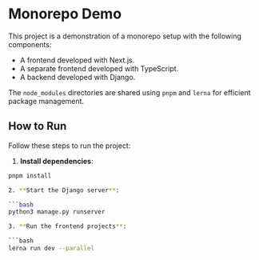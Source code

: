 # Monorepo Demo

This project is a demonstration of a monorepo setup with the following components:

- A frontend developed with Next.js.
- A separate frontend developed with TypeScript.
- A backend developed with Django.

The `node_modules` directories are shared using `pnpm` and `lerna` for efficient package management.

## How to Run

Follow these steps to run the project:

1. **Install dependencies**:

```bash
pnpm install

2. **Start the Django server**:

```bash
python3 manage.py runserver

3. **Run the frontend projects**:

```bash
lerna run dev --parallel
